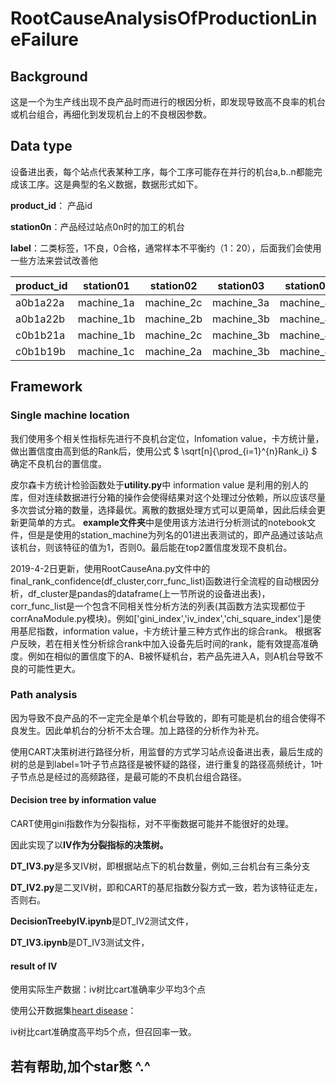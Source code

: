 # RootCauseAnalysisOfProductionLineFailure
## Background
这是一个为生产线出现不良产品时而进行的根因分析，即发现导致高不良率的机台或机台组合，再细化到发现机台上的不良根因参数。
## Data type

设备进出表，每个站点代表某种工序，每个工序可能存在并行的机台a,b..n都能完成该工序。这是典型的名义数据，数据形式如下。

**product_id**： 产品id

**station0n**：产品经过站点0n时的加工的机台

**label**：二类标签，1不良，0合格，通常样本不平衡约（1：20），后面我们会使用一些方法来尝试改善他

| product_id | station01  | station02  | station03  | station04  | label |
| ---------- | ---------- | ---------- | ---------- | ---------- | ----- |
| a0b1a22a   | machine_1a | machine_2c | machine_3a | machine_4d | 0     |
| a0b1a22b   | machine_1b | machine_2b | machine_3b | machine_4c | 1     |
| c0b1b21a   | machine_1b | machine_2c | machine_3b | machine_4d | 0     |
| c0b1b19b   | machine_1c | machine_2a | machine_3b | machine_4c | 0     |

## Framework

### Single machine location

我们使用多个相关性指标先进行不良机台定位，Infomation value，卡方统计量，做出置信度由高到低的Rank后，使用公式 $ \sqrt[n]{\prod_{i=1}^{n}Rank_i} $ 确定不良机台的置信度。

皮尔森卡方统计检验函数处于**utility.py**中
information value 是利用的别人的库，但对连续数据进行分箱的操作会使得结果对这个处理过分依赖，所以应该尽量多次尝试分箱的数量，选择最优。离散的数据处理方式可以更简单，因此后续会更新更简单的方式。
**example文件夹**中是使用该方法进行分析测试的notebook文件，但是是使用的station_machine为列名的01进出表测试的，即产品通过该站点该机台，则该特征的值为1，否则0。最后能在top2置信度发现不良机台。

2019-4-2日更新，使用RootCauseAna.py文件中的final_rank_confidence(df_cluster,corr_func_list)函数进行全流程的自动根因分析，df_cluster是pandas的dataframe(上一节所说的设备进出表)，corr_func_list是一个包含不同相关性分析方法的列表(其函数方法实现都位于corrAnaModule.py模块)。例如['gini_index','iv_index','chi_square_index']是使用基尼指数，information value，卡方统计量三种方式作出的综合rank。
根据客户反映，若在相关性分析综合rank中加入设备先后时间的rank，能有效提高准确度。例如在相似的置信度下的A、B被怀疑机台，若产品先进入A，则A机台导致不良的可能性更大。

### Path analysis

因为导致不良产品的不一定完全是单个机台导致的，即有可能是机台的组合使得不良发生。因此单机台的分析不太合理。加上路径的分析作为补充。

使用CART决策树进行路径分析，用监督的方式学习站点设备进出表，最后生成的树的总是到label=1叶子节点路径是被怀疑的路径，进行重复的路径高频统计，1叶子节点总是经过的高频路径，是最可能的不良机台组合路径。

#### Decision tree by information value

CART使用gini指数作为分裂指标，对不平衡数据可能并不能很好的处理。

因此实现了以**IV作为分裂指标的决策树。**

**DT_IV3.py**是多叉IV树，即根据站点下的机台数量，例如,三台机台有三条分支

**DT_IV2.py**是二叉IV树，即和CART的基尼指数分裂方式一致，若为该特征走左，否则右。

**DecisionTreebyIV.ipynb**是DT_IV2测试文件，

**DT_IV3.ipynb**是DT_IV3测试文件，

#### result of IV

使用实际生产数据：iv树比cart准确率少平均3个点

使用公开数据集[heart disease](<https://www.kaggle.com/ronitf/heart-disease-uci>)：

iv树比cart准确度高平均5个点，但召回率一致。




## 若有帮助,加个star憋 ^.^



